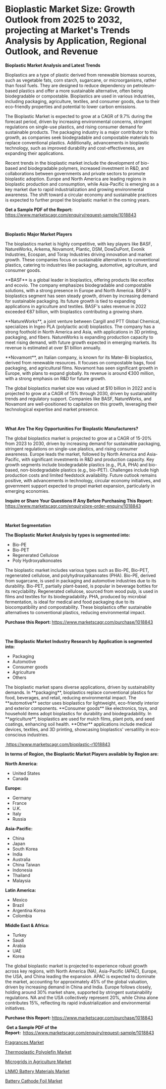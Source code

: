 <p><h1>Bioplastic Market Size: Growth Outlook from 2025 to 2032, projecting at Market's Trends Analysis by Application, Regional Outlook, and Revenue</h1></p><p><strong>Bioplastic Market Analysis and Latest Trends</strong></p>
<p><p>Bioplastics are a type of plastic derived from renewable biomass sources, such as vegetable fats, corn starch, sugarcane, or microorganisms, rather than fossil fuels. They are designed to reduce dependency on petroleum-based plastics and offer a more sustainable alternative, often being biodegradable or compostable. Bioplastics are used in various industries, including packaging, agriculture, textiles, and consumer goods, due to their eco-friendly properties and potential to lower carbon emissions.</p><p>The Bioplastic Market is expected to grow at a CAGR of 9.7% during the forecast period, driven by increasing environmental concerns, stringent regulations on single-use plastics, and rising consumer demand for sustainable products. The packaging industry is a major contributor to this growth, as companies seek biodegradable and compostable materials to replace conventional plastics. Additionally, advancements in bioplastic technology, such as improved durability and cost-effectiveness, are expanding their applications.</p><p>Recent trends in the bioplastic market include the development of bio-based and biodegradable polymers, increased investment in R&D, and collaborations between governments and private sectors to promote bioplastic adoption. Europe and North America are leading regions in bioplastic production and consumption, while Asia-Pacific is emerging as a key market due to rapid industrialization and growing environmental awareness. The shift toward a circular economy and sustainable practices is expected to further propel the bioplastic market in the coming years.</p></p>
<p><strong>Get a Sample PDF of the Report:&nbsp;</strong> <a href="https://www.marketscagr.com/enquiry/request-sample/1018843?utm_campaign=1902&utm_medium=2&utm_source=Github&utm_content=ia&utm_term=24012025&utm_id=bioplastic">https://www.marketscagr.com/enquiry/request-sample/1018843</a></p>
<p>&nbsp;</p>
<p><strong>Bioplastic Major Market Players</strong></p>
<p><p>The bioplastics market is highly competitive, with key players like BASF, NatureWorks, Arkema, Novamont, Plantic, DSM, DowDuPont, Evonik Industries, Ecospan, and Toray Industries driving innovation and market growth. These companies focus on sustainable alternatives to conventional plastics, catering to industries like packaging, automotive, agriculture, and consumer goods.</p><p>**BASF** is a global leader in bioplastics, offering products like ecoflex and ecovio. The company emphasizes biodegradable and compostable solutions, with a strong presence in Europe and North America. BASF's bioplastics segment has seen steady growth, driven by increasing demand for sustainable packaging. Its future growth is tied to expanding applications in agriculture and textiles. BASF's sales revenue in 2022 exceeded €87 billion, with bioplastics contributing a growing share.</p><p>**NatureWorks**, a joint venture between Cargill and PTT Global Chemical, specializes in Ingeo PLA (polylactic acid) bioplastics. The company has a strong foothold in North America and Asia, with applications in 3D printing, packaging, and fibers. NatureWorks is expanding production capacity to meet rising demand, with future growth expected in emerging markets. Its revenue is estimated at over $1 billion annually.</p><p>**Novamont**, an Italian company, is known for its Mater-Bi bioplastics, derived from renewable resources. It focuses on compostable bags, food packaging, and agricultural films. Novamont has seen significant growth in Europe, with plans to expand globally. Its revenue is around €300 million, with a strong emphasis on R&D for future growth.</p><p>The global bioplastics market size was valued at $10 billion in 2022 and is projected to grow at a CAGR of 15% through 2030, driven by sustainability trends and regulatory support. Companies like BASF, NatureWorks, and Novamont are well-positioned to capitalize on this growth, leveraging their technological expertise and market presence.</p></p>
<p>&nbsp;</p>
<p><strong>What Are The Key Opportunities For Bioplastic Manufacturers?</strong></p>
<p><p>The global bioplastics market is projected to grow at a CAGR of 15-20% from 2023 to 2030, driven by increasing demand for sustainable packaging, stringent regulations on single-use plastics, and rising consumer awareness. Europe leads the market, followed by North America and Asia-Pacific, with significant investments in R&D and production capacity. Key growth segments include biodegradable plastics (e.g., PLA, PHA) and bio-based, non-biodegradable plastics (e.g., bio-PET). Challenges include high production costs and limited feedstock availability. Future outlook remains positive, with advancements in technology, circular economy initiatives, and government support expected to propel market expansion, particularly in emerging economies.</p></p>
<p><strong>Inquire or Share Your Questions If Any Before Purchasing This Report:</strong> <a href="https://www.marketscagr.com/enquiry/pre-order-enquiry/1018843?utm_campaign=1902&utm_medium=2&utm_source=Github&utm_content=ia&utm_term=24012025&utm_id=bioplastic">https://www.marketscagr.com/enquiry/pre-order-enquiry/1018843</a></p>
<p>&nbsp;</p>
<p><strong>Market Segmentation</strong></p>
<p><strong>The Bioplastic Market Analysis by types is segmented into:</strong></p>
<p><ul><li>Bio-PE</li><li>Bio-PET</li><li>Regenerated Cellulose</li><li>Poly Hydroxyalkonoates</li></ul></p>
<p><p>The bioplastic market includes various types such as Bio-PE, Bio-PET, regenerated cellulose, and polyhydroxyalkanoates (PHA). Bio-PE, derived from sugarcane, is used in packaging and automotive industries due to its durability. Bio-PET, partially plant-based, is popular in beverage bottles for its recyclability. Regenerated cellulose, sourced from wood pulp, is used in films and textiles for its biodegradability. PHA, produced by microbial fermentation, is ideal for medical and food packaging due to its biocompatibility and compostability. These bioplastics offer sustainable alternatives to conventional plastics, reducing environmental impact.</p></p>
<p><strong>Purchase this Report:&nbsp;</strong><a href="https://www.marketscagr.com/purchase/1018843?utm_campaign=1902&utm_medium=2&utm_source=Github&utm_content=ia&utm_term=24012025&utm_id=bioplastic">https://www.marketscagr.com/purchase/1018843</a></p>
<p>&nbsp;</p>
<p><strong>The Bioplastic Market Industry Research by Application is segmented into:</strong></p>
<p><ul><li>Packaging</li><li>Automotive</li><li>Consumer goods</li><li>Agriculture</li><li>Others</li></ul></p>
<p><p>The bioplastic market spans diverse applications, driven by sustainability demands. In **packaging**, bioplastics replace conventional plastics for food, beverages, and retail, reducing environmental impact. The **automotive** sector uses bioplastics for lightweight, eco-friendly interior and exterior components. **Consumer goods** like electronics, toys, and household items adopt bioplastics for durability and biodegradability. In **agriculture**, bioplastics are used for mulch films, plant pots, and seed coatings, enhancing soil health. **Other** applications include medical devices, textiles, and 3D printing, showcasing bioplastics' versatility in eco-conscious industries.</p></p>
<p><a href="https://www.marketscagr.com/bioplastic-r1018843?utm_campaign=1902&utm_medium=2&utm_source=Github&utm_content=ia&utm_term=24012025&utm_id=bioplastic">&nbsp;https://www.marketscagr.com/bioplastic-r1018843</a></p>
<p><strong>In terms of Region, the Bioplastic Market Players available by Region are:</strong></p>
<p>
    <p> <strong> North America: </strong>
        <ul>
            <li>United States</li>
            <li>Canada</li>
        </ul>
        </p> 
    <p> <strong> Europe: </strong>
        <ul>
            <li>Germany</li>
            <li>France</li>
            <li>U.K.</li>
            <li>Italy</li>
            <li>Russia</li>
        </ul>
        </p> 
    <p> <strong> Asia-Pacific: </strong>
        <ul>
            <li>China</li>
            <li>Japan</li>
            <li>South Korea</li>
            <li>India</li>
            <li>Australia</li>
            <li>China Taiwan</li>
            <li>Indonesia</li>
            <li>Thailand</li>
            <li>Malaysia</li>
        </ul>
        </p> 
    <p> <strong> Latin America: </strong>
        <ul>
            <li>Mexico</li>
            <li>Brazil</li>
            <li>Argentina Korea</li>
            <li>Colombia</li>
        </ul>
        </p> 
    <p> <strong> Middle East & Africa: </strong>
        <ul>
            <li>Turkey</li>
            <li>Saudi</li>
            <li>Arabia</li>
            <li>UAE</li>
            <li>Korea</li>
        </ul>
    </p>
    </p>
<p><p>The global bioplastic market is projected to experience robust growth across key regions, with North America (NA), Asia-Pacific (APAC), Europe, the USA, and China leading the expansion. APAC is expected to dominate the market, accounting for approximately 45% of the global valuation, driven by increasing demand in China and India. Europe follows closely, holding around 30% market share, supported by stringent sustainability regulations. NA and the USA collectively represent 20%, while China alone contributes 15%, reflecting its rapid industrialization and environmental initiatives.</p></p>
<p><strong>Purchase this Report: </strong><a href="https://www.marketscagr.com/purchase/1018843?utm_campaign=1902&utm_medium=2&utm_source=Github&utm_content=ia&utm_term=24012025&utm_id=bioplastic">https://www.marketscagr.com/purchase/1018843</a></p>
<p>&nbsp;<strong>Get a Sample PDF of the Report:&nbsp;&nbsp;</strong><a href="https://www.marketscagr.com/enquiry/request-sample/1018843?utm_campaign=1902&utm_medium=2&utm_source=Github&utm_content=ia&utm_term=24012025&utm_id=bioplastic">https://www.marketscagr.com/enquiry/request-sample/1018843</a></p>
<p><strong></strong></p>
<p><p><a href="https://github.com/vioarapoyil/Market-Research-Report-List-1/blob/main/fragrances-market.md?utm_campaign=1902&utm_medium=2&utm_source=Github&utm_content=ia&utm_term=24012025&utm_id=bioplastic">Fragrances Market</a></p><p><a href="https://github.com/FassouRP/Market-Research-Report-List-6/blob/main/thermoplastic-polyolefin-market.md?utm_campaign=1902&utm_medium=2&utm_source=Github&utm_content=ia&utm_term=24012025&utm_id=bioplastic">Thermoplastic Polyolefin Market</a></p><p><a href="https://www.linkedin.com/pulse/impressive-global-microgrids-agriculture-market-size-set-8bsmf?utm_campaign=1902&utm_medium=2&utm_source=Github&utm_content=ia&utm_term=24012025&utm_id=bioplastic">Microgrids in Agriculture Market</a></p><p><a href="https://www.linkedin.com/pulse/evolvinglnmo-battery-materials-marketdynamics-types-applications-xudhc?utm_campaign=1902&utm_medium=2&utm_source=Github&utm_content=ia&utm_term=24012025&utm_id=bioplastic">LNMO Battery Materials Market</a></p><p><a href="https://www.linkedin.com/pulse/strategic-market-research-report-battery-cathode-foil-anticipated-r05kf?utm_campaign=1902&utm_medium=2&utm_source=Github&utm_content=ia&utm_term=24012025&utm_id=bioplastic">Battery Cathode Foil Market</a></p></p>